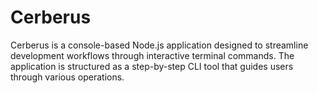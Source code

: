 # Cerberus
Cerberus is a console-based Node.js application designed to streamline development workflows through interactive terminal commands. The application is structured as a step-by-step CLI tool that guides users through various operations.
